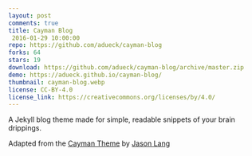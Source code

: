 ```yaml
---
layout: post
comments: true
title: Cayman Blog
 2016-01-29 10:00:00
repo: https://github.com/adueck/cayman-blog
forks: 64
stars: 19
download: https://github.com/adueck/cayman-blog/archive/master.zip
demo: https://adueck.github.io/cayman-blog/
thumbnail: cayman-blog.webp
license: CC-BY-4.0
license_link: https://creativecommons.org/licenses/by/4.0/
---
```


A Jekyll blog theme made for simple, readable snippets of your brain drippings.

Adapted from the [Cayman Theme](https://github.com/jasonlong/cayman-theme) by [Jason Lang](https://github.com/jasonlong)
